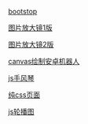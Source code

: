 <a href="https://1358294049.github.io/feng/响应式排版/Bootstrap.html">bootstop</a>


<a href="https://1358294049.github.io/feng/图片放大镜/zoom.html">图片放大镜1版</a>


<a href="https://1358294049.github.io/feng/图片放大镜/zoom01.html">图片放大镜2版</a>


<a href="https://1358294049.github.io/feng/安卓机器人/canvas.html">canvas绘制安卓机器人</a>


<a href="https://1358294049.github.io/feng/手风琴/text.html">js手风琴</a>


<a href="https://1358294049.github.io/feng/纯css农业/css.html
">纯css页面</a>

<a href="https://1358294049.github.io/feng/简易轮播图/slider/slider.html
">js轮播图</a>
